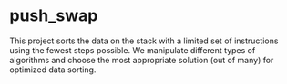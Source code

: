 # push_swap
This project sorts the data on the stack with a limited set of instructions using the fewest steps possible. We manipulate different types of algorithms and choose the most appropriate solution (out of many) for optimized data sorting.
